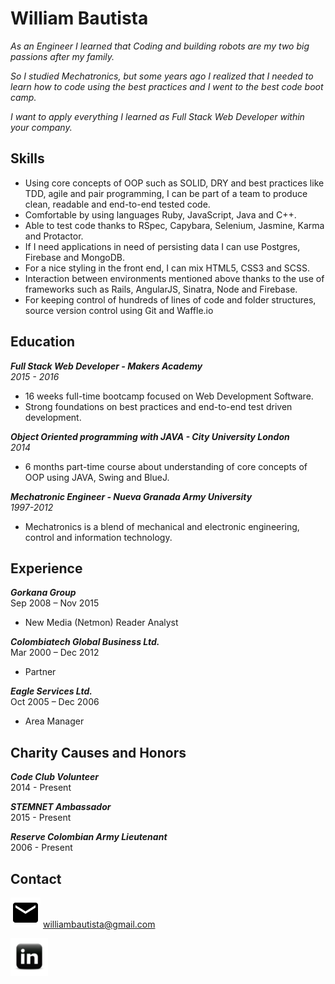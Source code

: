William Bautista
================

*As an Engineer I learned that Coding and building robots are my two big passions after my family.*

*So I studied Mechatronics, but some years ago I realized that I needed to learn how to code using the best practices and I went to the best code boot camp.*

*I want to apply everything I learned as Full Stack Web Developer within your company.*


Skills
------
* Using core concepts of OOP such as SOLID, DRY and best practices like TDD, agile and pair programming, I can be part of a team to produce clean, readable and end-to-end tested code.
* Comfortable by using languages Ruby, JavaScript, Java and C++.
* Able to test code thanks to RSpec, Capybara, Selenium, Jasmine, Karma and Protactor.
* If I need applications in need of persisting data I can use Postgres, Firebase and MongoDB.
* For a nice styling in the front end, I can mix HTML5, CSS3 and SCSS.
* Interaction between environments mentioned above thanks to the use of frameworks such as Rails, AngularJS, Sinatra, Node and Firebase.
* For keeping control of hundreds of lines of code and folder structures, source version control using Git and Waffle.io

Education
---------

**_Full Stack Web Developer - Makers Academy_**    
_2015 - 2016_

* 16 weeks full-time bootcamp focused on Web Development Software.
* Strong foundations on best practices and end-to-end test driven development.  


**_Object Oriented programming with JAVA - City University London_**  
_2014_

* 6 months part-time course about understanding of core concepts of OOP using JAVA, Swing and BlueJ.


**_Mechatronic Engineer - Nueva Granada Army University_**  
_1997-2012_

* Mechatronics is a blend of mechanical and electronic engineering, control and information technology.


Experience
----------
**_Gorkana Group_**  
Sep 2008 – Nov 2015
* New Media (Netmon) Reader Analyst  

**_Colombiatech Global Business Ltd._**  
Mar 2000 – Dec 2012  
* Partner  

**_Eagle Services Ltd._**  
Oct 2005 – Dec 2006  
* Area Manager  


Charity Causes and Honors
-------------------------

**_Code Club Volunteer_**  
2014 - Present


**_STEMNET Ambassador_**  
2015 - Present


**_Reserve Colombian Army Lieutenant_**  
2006 - Present

Contact
-------
<img src="images/email.png"> williambautista@gmail.com

[<img src="images/linkedin.png" style="width: 60px">](https://uk.linkedin.com/in/willibaur
)
